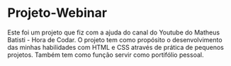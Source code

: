 # Projeto-Webinar
 Este foi um projeto que fiz com a ajuda do canal do Youtube do Matheus Batisti - Hora de Codar.
 O projeto tem como propósito o desenvolvimento das minhas habilidades com HTML e CSS através de prática de pequenos projetos.
 Também tem como função servir como portifólio pessoal.